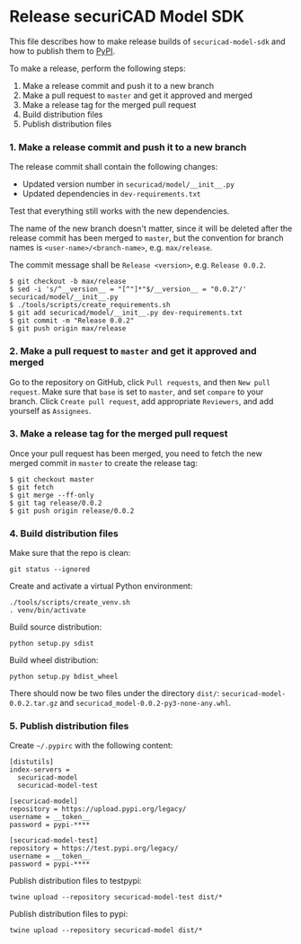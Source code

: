 # Release securiCAD Model SDK

This file describes how to make release builds of `securicad-model-sdk` and how to publish them to [PyPI](https://pypi.org).

To make a release, perform the following steps:

1. Make a release commit and push it to a new branch
2. Make a pull request to `master` and get it approved and merged
3. Make a release tag for the merged pull request
4. Build distribution files
5. Publish distribution files

### 1. Make a release commit and push it to a new branch

The release commit shall contain the following changes:

- Updated version number in `securicad/model/__init__.py`
- Updated dependencies in `dev-requirements.txt`

Test that everything still works with the new dependencies.

The name of the new branch doesn't matter, since it will be deleted after the release commit has been merged to `master`, but the convention for branch names is `<user-name>/<branch-name>`, e.g. `max/release`.

The commit message shall be `Release <version>`, e.g. `Release 0.0.2`.

```
$ git checkout -b max/release
$ sed -i 's/^__version__ = "[^"]*"$/__version__ = "0.0.2"/' securicad/model/__init__.py
$ ./tools/scripts/create_requirements.sh
$ git add securicad/model/__init__.py dev-requirements.txt
$ git commit -m "Release 0.0.2"
$ git push origin max/release
```

### 2. Make a pull request to `master` and get it approved and merged

Go to the repository on GitHub, click `Pull requests`, and then `New pull request`. Make sure that `base` is set to `master`, and set `compare` to your branch. Click `Create pull request`, add appropriate `Reviewers`, and add yourself as `Assignees`.

### 3. Make a release tag for the merged pull request

Once your pull request has been merged, you need to fetch the new merged commit in `master` to create the release tag:

```
$ git checkout master
$ git fetch
$ git merge --ff-only
$ git tag release/0.0.2
$ git push origin release/0.0.2
```

### 4. Build distribution files

Make sure that the repo is clean:

```
git status --ignored
```

Create and activate a virtual Python environment:

```
./tools/scripts/create_venv.sh
. venv/bin/activate
```

Build source distribution:

```
python setup.py sdist
```

Build wheel distribution:

```
python setup.py bdist_wheel
```

There should now be two files under the directory `dist/`: `securicad-model-0.0.2.tar.gz` and `securicad_model-0.0.2-py3-none-any.whl`.

### 5. Publish distribution files

Create `~/.pypirc` with the following content:

```
[distutils]
index-servers =
  securicad-model
  securicad-model-test

[securicad-model]
repository = https://upload.pypi.org/legacy/
username = __token__
password = pypi-****

[securicad-model-test]
repository = https://test.pypi.org/legacy/
username = __token__
password = pypi-****
```

Publish distribution files to testpypi:

```
twine upload --repository securicad-model-test dist/*
```

Publish distribution files to pypi:

```
twine upload --repository securicad-model dist/*
```
